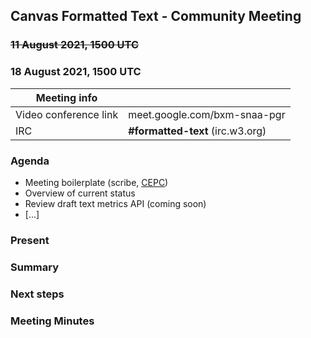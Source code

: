 ## Canvas Formatted Text - Community Meeting
### <strike>11 August 2021, 1500 UTC</strike>
### 18 August 2021, 1500 UTC

| Meeting info | |
|---|----|
| Video conference link | meet.google.com/bxm-snaa-pgr |
| IRC | **#formatted-text** (irc.w3.org) |

### Agenda

* Meeting boilerplate (scribe, [CEPC](https://www.w3.org/Consortium/cepc/))
* Overview of current status
* Review draft text metrics API (coming soon)
* [...]

### Present

### Summary

### Next steps

### Meeting Minutes

